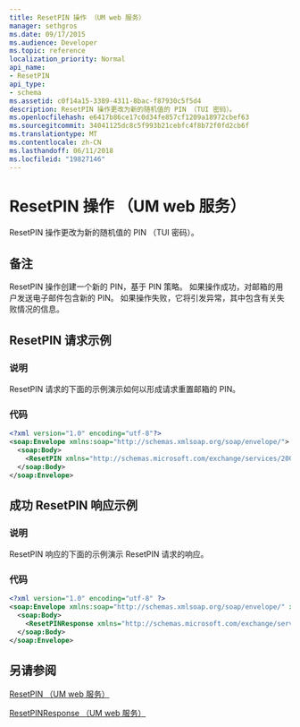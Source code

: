 ```yaml
---
title: ResetPIN 操作 （UM web 服务）
manager: sethgros
ms.date: 09/17/2015
ms.audience: Developer
ms.topic: reference
localization_priority: Normal
api_name:
- ResetPIN
api_type:
- schema
ms.assetid: c0f14a15-3389-4311-8bac-f87930c5f5d4
description: ResetPIN 操作更改为新的随机值的 PIN （TUI 密码）。
ms.openlocfilehash: e6417b86ce17c0d34fe857cf1209a18972cbef63
ms.sourcegitcommit: 34041125dc8c5f993b21cebfc4f8b72f0fd2cb6f
ms.translationtype: MT
ms.contentlocale: zh-CN
ms.lasthandoff: 06/11/2018
ms.locfileid: "19827146"
---
```

# <a name="resetpin-operation-um-web-service"></a>ResetPIN 操作 （UM web 服务）

ResetPIN 操作更改为新的随机值的 PIN （TUI 密码）。
  
## <a name="remarks"></a>备注

ResetPIN 操作创建一个新的 PIN，基于 PIN 策略。 如果操作成功，对邮箱的用户发送电子邮件包含新的 PIN。 如果操作失败，它将引发异常，其中包含有关失败情况的信息。
  
## <a name="resetpin-request-example"></a>ResetPIN 请求示例

### <a name="description"></a>说明

ResetPIN 请求的下面的示例演示如何以形成请求重置邮箱的 PIN。
  
### <a name="code"></a>代码

```XML
<?xml version="1.0" encoding="utf-8"?>
<soap:Envelope xmlns:soap="http://schemas.xmlsoap.org/soap/envelope/">
  <soap:Body>
    <ResetPIN xmlns="http://schemas.microsoft.com/exchange/services/2006/messages" />
  </soap:Body>
</soap:Envelope>
```

## <a name="successful-resetpin-response-example"></a>成功 ResetPIN 响应示例

### <a name="description"></a>说明

ResetPIN 响应的下面的示例演示 ResetPIN 请求的响应。
  
### <a name="code"></a>代码

```XML
<?xml version="1.0" encoding="utf-8" ?> 
<soap:Envelope xmlns:soap="http://schemas.xmlsoap.org/soap/envelope/" xmlns:xsi="http://www.w3.org/2001/XMLSchema-instance" xmlns:xsd="http://www.w3.org/2001/XMLSchema">
  <soap:Body>
    <ResetPINResponse xmlns="http://schemas.microsoft.com/exchange/services/2006/messages" /> 
  </soap:Body>
</soap:Envelope>
```

## <a name="see-also"></a>另请参阅



[ResetPIN （UM web 服务）](resetpin-um-web-service.md)
  
[ResetPINResponse （UM web 服务）](resetpinresponse-um-web-service.md)

